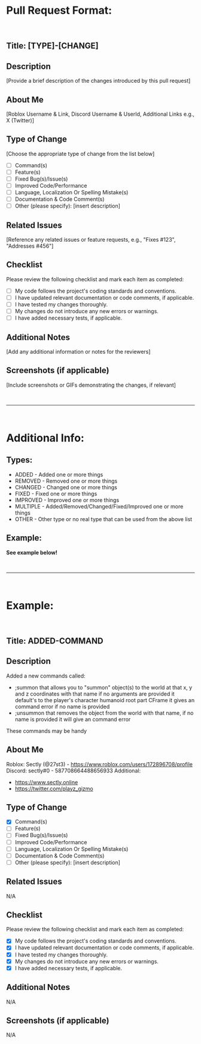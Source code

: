 # Pull Request Format:

<div>&nbsp;</div>

## Title: [TYPE]-[CHANGE]

## Description
[Provide a brief description of the changes introduced by this pull request]

## About Me
[Roblox Username & Link, Discord Username & UserId, Additional Links e.g., X (Twitter)]

## Type of Change
[Choose the appropriate type of change from the list below]

- [ ] Command(s)
- [ ] Feature(s)
- [ ] Fixed Bug(s)/Issue(s)
- [ ] Improved Code/Performance
- [ ] Language, Localization Or Spelling Mistake(s)
- [ ] Documentation & Code Comment(s)
- [ ] Other (please specify): [insert description]

## Related Issues
[Reference any related issues or feature requests, e.g., "Fixes #123", "Addresses #456"]

## Checklist
Please review the following checklist and mark each item as completed:

- [ ] My code follows the project's coding standards and conventions.
- [ ] I have updated relevant documentation or code comments, if applicable.
- [ ] I have tested my changes thoroughly.
- [ ] My changes do not introduce any new errors or warnings.
- [ ] I have added necessary tests, if applicable.

## Additional Notes
[Add any additional information or notes for the reviewers]

## Screenshots (if applicable)
[Include screenshots or GIFs demonstrating the changes, if relevant]

<div>&nbsp;</div>

---

<div>&nbsp;</div>

# Additional Info:

## Types:
- ADDED - Added one or more things
- REMOVED - Removed one or more things
- CHANGED - Changed one or more things
- FIXED - Fixed one or more things
- IMPROVED - Improved one or more things
- MULTIPLE - Added/Removed/Changed/Fixed/Improved one or more things
- OTHER - Other type or no real type that can be used from the above list

## Example:
<strong>See example below!</strong>

<div>&nbsp;</div>

---

<div>&nbsp;</div>

# Example:

<div>&nbsp;</div>

## Title: ADDED-COMMAND

## Description
Added a new commands called:
- ;summon <name> <x> <y> <z> that allows you to "summon" object(s) to the world at that x, y and z coordinates with that name if no arguments are provided it default's to the player's character humanoid root part CFrame it gives an command error if no name is provided
- ;unsummon <name> that removes the object from the world with that name, if no name is provided it will give an command error

These commands may be handy

## About Me
Roblox: Sectly (@27st3) - https://www.roblox.com/users/172896708/profile
Discord: sectly#0 - 587708664488656933
Additional:
- https://www.sectly.online
- https://twitter.com/playz_gizmo

## Type of Change

- [X] Command(s)
- [ ] Feature(s)
- [ ] Fixed Bug(s)/Issue(s)
- [ ] Improved Code/Performance
- [ ] Language, Localization Or Spelling Mistake(s)
- [ ] Documentation & Code Comment(s)
- [ ] Other (please specify): [insert description]

## Related Issues
N/A

## Checklist
Please review the following checklist and mark each item as completed:

- [X] My code follows the project's coding standards and conventions.
- [X] I have updated relevant documentation or code comments, if applicable.
- [X] I have tested my changes thoroughly.
- [X] My changes do not introduce any new errors or warnings.
- [X] I have added necessary tests, if applicable.

## Additional Notes
N/A

## Screenshots (if applicable)
N/A
